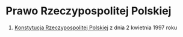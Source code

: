 # Prawo Rzeczypospolitej Polskiej

1. [Konstytucja Rzeczypospolitej Polskiej](KonstytucjaRP.md) z dnia 2 kwietnia 1997 roku